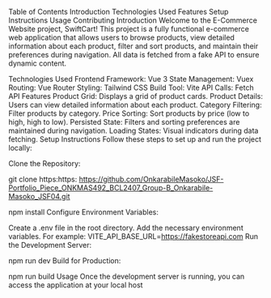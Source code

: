 Table of Contents
Introduction
Technologies Used
Features
Setup Instructions
Usage
Contributing
Introduction
Welcome to the E-Commerce Website project, SwiftCart! This project is a fully functional e-commerce web application that allows users to browse products, view detailed information about each product, filter and sort products, and maintain their preferences during navigation. All data is fetched from a fake API to ensure dynamic content.

Technologies Used
Frontend Framework: Vue 3
State Management: Vuex
Routing: Vue Router
Styling: Tailwind CSS
Build Tool: Vite
API Calls: Fetch API
Features
Product Grid: Displays a grid of product cards.
Product Details: Users can view detailed information about each product.
Category Filtering: Filter products by category.
Price Sorting: Sort products by price (low to high, high to low).
Persisted State: Filters and sorting preferences are maintained during navigation.
Loading States: Visual indicators during data fetching.
Setup Instructions
Follow these steps to set up and run the project locally:

Clone the Repository:

git clone https:https: https://github.com/OnkarabileMasoko/JSF-Portfolio_Piece_ONKMAS492_BCL2407_Group-B_Onkarabile-Masoko_JSF04.git 

npm install
Configure Environment Variables:

Create a .env file in the root directory.
Add the necessary environment variables. For example:
VITE_API_BASE_URL=https://fakestoreapi.com
Run the Development Server:

npm run dev
Build for Production:

npm run build
Usage
Once the development server is running, you can access the application at your local host

 
